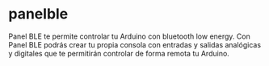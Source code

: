 # panelble
Panel BLE te permite controlar tu Arduino con bluetooth low energy. Con Panel BLE podrás crear tu propia consola con entradas y salidas analógicas y digitales que te permitirán controlar de forma remota tu Arduino.
